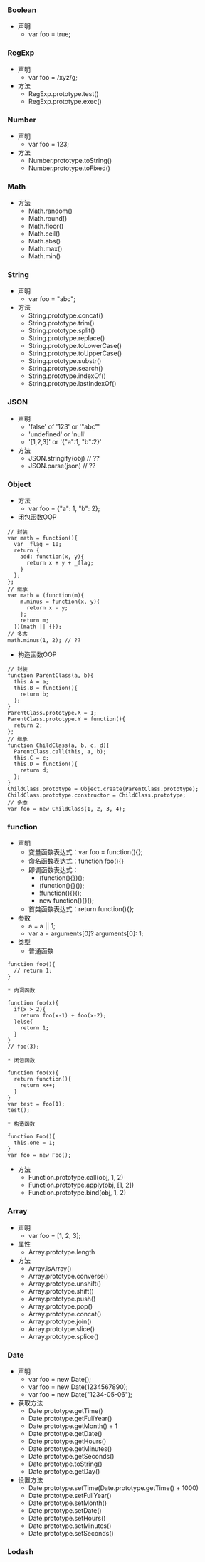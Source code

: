 ### Boolean
* 声明
    * var foo = true;

### RegExp
* 声明
    * var foo = /xyz/g;
* 方法
    * RegExp.prototype.test()
    * RegExp.prototype.exec()

### Number
* 声明
    * var foo = 123;
* 方法
    * Number.prototype.toString()
    * Number.prototype.toFixed()

### Math
* 方法
    * Math.random()
    * Math.round()
    * Math.floor()
    * Math.ceil()
    * Math.abs()
    * Math.max()
    * Math.min()

### String
* 声明
    * var foo = "abc";
* 方法
    * String.prototype.concat()
    * String.prototype.trim()
    * String.prototype.split()
    * String.prototype.replace()
    * String.prototype.toLowerCase()
    * String.prototype.toUpperCase()
    * String.prototype.substr()
    * String.prototype.search()
    * String.prototype.indexOf()
    * String.prototype.lastIndexOf()

### JSON
* 声明
    * 'false' of '123' or '"abc"'
    * 'undefined' or 'null'
    * '[1,2,3]' or '{"a":1, "b":2}'
* 方法
    * JSON.stringify(obj) // ??
    * JSON.parse(json) // ??

### Object
* 方法
    * var foo = {"a": 1, "b": 2};
* 闭包函数OOP
```
// 封装
var math = function(){
  var _flag = 10;
  return {
    add: function(x, y){
      return x + y + _flag;
    }
  };
};
// 继承
var math = (function(m){
    m.minus = function(x, y){
      return x - y;
    };
    return m;
  })(math || {});
// 多态
math.minus(1, 2); // ??
```

* 构造函数OOP
```
// 封装
function ParentClass(a, b){
  this.A = a;
  this.B = function(){
    return b;
  };
}
ParentClass.prototype.X = 1;
ParentClass.prototype.Y = function(){
  return 2;
};
// 继承
function ChildClass(a, b, c, d){
  ParentClass.call(this, a, b);
  this.C = c;
  this.D = function(){
    return d;
  };
}
ChildClass.prototype = Object.create(ParentClass.prototype);
ChildClass.prototype.constructor = ChildClass.prototype;
// 多态
var foo = new ChildClass(1, 2, 3, 4);
```

### function
* 声明
    * 变量函数表达式：var foo = function(){};
    * 命名函数表达式：function foo(){}
    * 即调函数表达式：
        * (function(){})();
        * (function(){}());
        * !function(){}();
        * new function(){}();
    * 首类函数表达式：return function(){};
* 参数
    * a = a || 1;
    * var a = arguments[0]? arguments[0]: 1;
* 类型
    * 普通函数
```
function foo(){
  // return 1;
}
```

    * 内调函数
```
function foo(x){
  if(x > 2){
    return foo(x-1) + foo(x-2);
  }else{
    return 1;
  }
}
// foo(3);
```

    * 闭包函数
```
function foo(x){
  return function(){
    return x++;
  }
}
var test = foo(1);
test();
```

    * 构造函数
```
function Foo(){
  this.one = 1;
}
var foo = new Foo();
```

* 方法
    * Function.prototype.call(obj, 1, 2)
    * Function.prototype.apply(obj, [1, 2])
    * Function.prototype.bind(obj, 1, 2)

### Array
* 声明
    * var foo = [1, 2, 3];
* 属性
    * Array.prototype.length
* 方法
    * Array.isArray()
    * Array.prototype.converse()
    * Array.prototype.unshift()
    * Array.prototype.shift()
    * Array.prototype.push()
    * Array.prototype.pop()
    * Array.prototype.concat()
    * Array.prototype.join()
    * Array.prototype.slice()
    * Array.prototype.splice()

### Date
* 声明
    * var foo = new Date();
    * var foo = new Date(1234567890);
    * var foo = new Date("1234-05-06");
* 获取方法
    * Date.prototype.getTime()
    * Date.prototype.getFullYear()
    * Date.prototype.getMonth() + 1
    * Date.prototype.getDate()
    * Date.prototype.getHours()
    * Date.prototype.getMinutes()
    * Date.prototype.getSeconds()
    * Date.prototype.toString()
    * Date.prototype.getDay()
* 设置方法
    * Date.prototype.setTime(Date.prototype.getTime() + 1000)
    * Date.prototype.setFullYear()
    * Date.prototype.setMonth()
    * Date.prototype.setDate()
    * Date.prototype.setHours()
    * Date.prototype.setMinutes()
    * Date.prototype.setSeconds()

### Lodash
